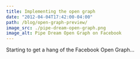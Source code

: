 ```yaml
---
title: Implementing the open graph
date: "2012-04-04T17:42:00-04:00"
path: /blog/open-graph-preview/
image_src: ./pipe-dream-open-graph.png
image_alt: Pipe Dream Open Graph on Facebook
---
```


Starting to get a hang of the Facebook Open Graph...
